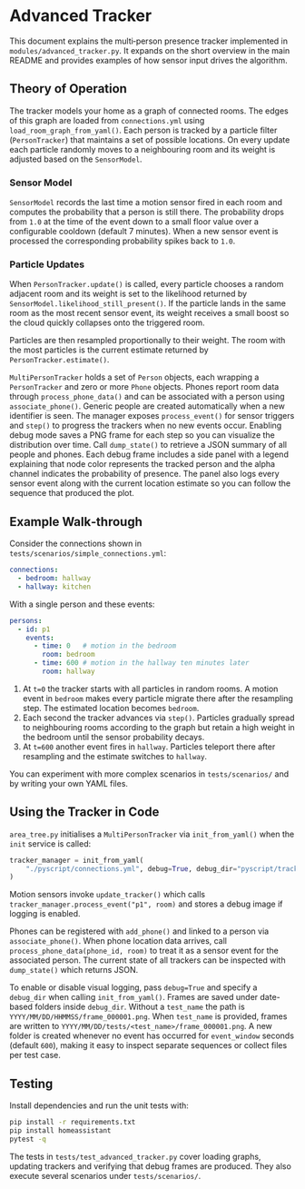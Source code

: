 # Advanced Tracker

This document explains the multi‑person presence tracker implemented in
`modules/advanced_tracker.py`.  It expands on the short overview in the
main README and provides examples of how sensor input drives the algorithm.

## Theory of Operation

The tracker models your home as a graph of connected rooms.  The edges of
this graph are loaded from `connections.yml` using
`load_room_graph_from_yaml()`.  Each person is tracked by a particle
filter (`PersonTracker`) that maintains a set of possible locations.  On
every update each particle randomly moves to a neighbouring room and its
weight is adjusted based on the `SensorModel`.

### Sensor Model

`SensorModel` records the last time a motion sensor fired in each room and
computes the probability that a person is still there.  The probability
drops from `1.0` at the time of the event down to a small floor value over
a configurable cooldown (default 7 minutes).  When a new sensor event is
processed the corresponding probability spikes back to `1.0`.

### Particle Updates

When `PersonTracker.update()` is called, every particle chooses a random
adjacent room and its weight is set to the likelihood returned by
`SensorModel.likelihood_still_present()`.  If the particle lands in the
same room as the most recent sensor event, its weight receives a small
boost so the cloud quickly collapses onto the triggered room.

Particles are then resampled proportionally to their weight.  The room
with the most particles is the current estimate returned by
`PersonTracker.estimate()`.

`MultiPersonTracker` holds a set of `Person` objects, each wrapping a
`PersonTracker` and zero or more `Phone` objects.  Phones report room data
through `process_phone_data()` and can be associated with a person using
`associate_phone()`.  Generic people are created automatically when a new
identifier is seen.  The manager exposes `process_event()` for sensor
triggers and `step()` to progress the trackers when no new events occur.
Enabling debug mode saves a PNG frame for each step so you can visualize
the distribution over time.  Call `dump_state()` to retrieve a JSON summary
of all people and phones.
Each debug frame includes a side panel with a legend explaining that node
color represents the tracked person and the alpha channel indicates the
probability of presence. The panel also logs every sensor event along with
the current location estimate so you can follow the sequence that produced
the plot.

## Example Walk‑through

Consider the connections shown in `tests/scenarios/simple_connections.yml`:

```yaml
connections:
  - bedroom: hallway
  - hallway: kitchen
```

With a single person and these events:

```yaml
persons:
  - id: p1
    events:
      - time: 0   # motion in the bedroom
        room: bedroom
      - time: 600 # motion in the hallway ten minutes later
        room: hallway
```

1. At `t=0` the tracker starts with all particles in random rooms.  A
   motion event in `bedroom` makes every particle migrate there after the
   resampling step.  The estimated location becomes `bedroom`.
2. Each second the tracker advances via `step()`.  Particles gradually
   spread to neighbouring rooms according to the graph but retain a high
   weight in the bedroom until the sensor probability decays.
3. At `t=600` another event fires in `hallway`.  Particles teleport there
after resampling and the estimate switches to `hallway`.

You can experiment with more complex scenarios in `tests/scenarios/` and
by writing your own YAML files.

## Using the Tracker in Code

`area_tree.py` initialises a `MultiPersonTracker` via `init_from_yaml()`
when the `init` service is called:

```python
tracker_manager = init_from_yaml(
    "./pyscript/connections.yml", debug=True, debug_dir="pyscript/tracker_debug"
)
```

Motion sensors invoke `update_tracker()` which calls
`tracker_manager.process_event("p1", room)` and stores a debug image if
logging is enabled.

Phones can be registered with `add_phone()` and linked to a person via
`associate_phone()`.  When phone location data arrives, call
`process_phone_data(phone_id, room)` to treat it as a sensor event for the
associated person.  The current state of all trackers can be inspected with
`dump_state()` which returns JSON.

To enable or disable visual logging, pass `debug=True` and specify a
`debug_dir` when calling `init_from_yaml()`. Frames are saved under
date-based folders inside `debug_dir`. Without a `test_name` the path is
`YYYY/MM/DD/HHMMSS/frame_000001.png`. When `test_name` is provided, frames
are written to `YYYY/MM/DD/tests/<test_name>/frame_000001.png`.  A new folder
is created whenever no event has occurred for `event_window` seconds (default
`600`), making it easy to inspect separate sequences or collect files per
test case.

## Testing

Install dependencies and run the unit tests with:

```bash
pip install -r requirements.txt
pip install homeassistant
pytest -q
```

The tests in `tests/test_advanced_tracker.py` cover loading graphs,
updating trackers and verifying that debug frames are produced.  They also
execute several scenarios under `tests/scenarios/`.

